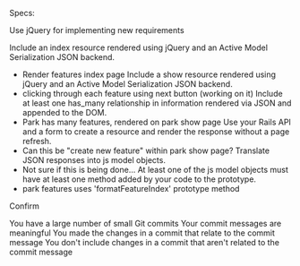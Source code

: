 Specs:

 Use jQuery for implementing new requirements

 Include an index resource rendered using jQuery and an Active Model Serialization JSON backend.
  - Render features index page
 Include a show resource rendered using jQuery and an Active Model Serialization JSON backend.
  - clicking through each feature using next button (working on it)
 Include at least one has_many relationship in information rendered via JSON and appended to the DOM.
  - Park has many features, rendered on park show page
 Use your Rails API and a form to create a resource and render the response without a page refresh.
  - Can this be "create new feature" within park show page?
 Translate JSON responses into js model objects.
  - Not sure if this is being done...
 At least one of the js model objects must have at least one method added by your code to the prototype.
  - park features uses 'formatFeatureIndex' prototype method

Confirm

 You have a large number of small Git commits
 Your commit messages are meaningful
 You made the changes in a commit that relate to the commit message
 You don't include changes in a commit that aren't related to the commit message
